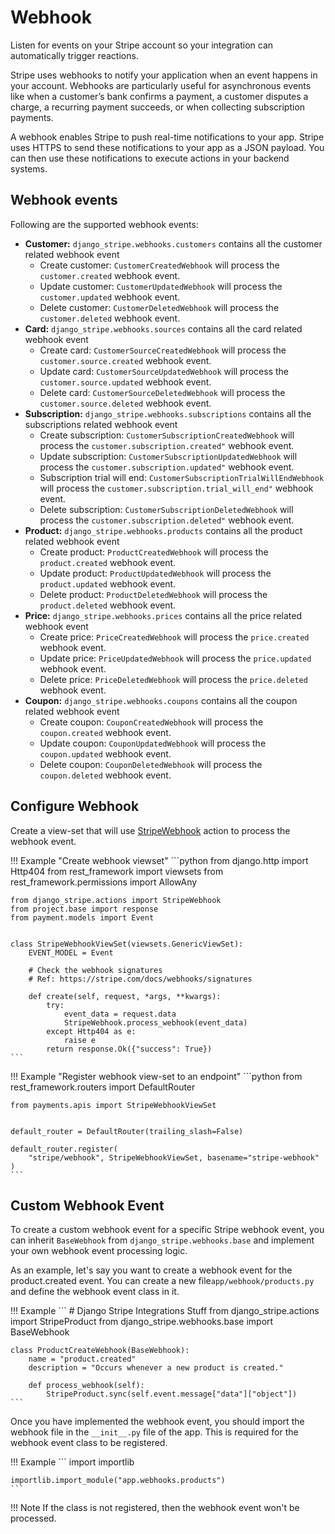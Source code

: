 # Webhook

Listen for events on your Stripe account so your integration can automatically trigger reactions.

Stripe uses webhooks to notify your application when an event happens in your account. Webhooks are particularly useful for asynchronous events like when a customer’s bank confirms a payment, a customer disputes a charge, a recurring payment succeeds, or when collecting subscription payments.

A webhook enables Stripe to push real-time notifications to your app. Stripe uses HTTPS to send these notifications to your app as a JSON payload. You can then use these notifications to execute actions in your backend systems.

## Webhook events

Following are the supported webhook events:

* **Customer:** `django_stripe.webhooks.customers` contains all the customer related webhook event
    * Create customer: `CustomerCreatedWebhook` will process the `customer.created` webhook event.
    * Update customer: `CustomerUpdatedWebhook` will process the `customer.updated` webhook event.
    * Delete customer: `CustomerDeletedWebhook` will process the `customer.deleted` webhook event.
* **Card:** `django_stripe.webhooks.sources` contains all the card related webhook event
    * Create card: `CustomerSourceCreatedWebhook` will process the `customer.source.created` webhook event.
    * Update card: `CustomerSourceUpdatedWebhook` will process the `customer.source.updated` webhook event.
    * Delete card: `CustomerSourceDeletedWebhook` will process the `customer.source.deleted` webhook event.
* **Subscription:** `django_stripe.webhooks.subscriptions` contains all the subscriptions related webhook event
    * Create subscription: `CustomerSubscriptionCreatedWebhook` will process the `customer.subscription.created"` webhook event.
    * Update subscription: `CustomerSubscriptionUpdatedWebhook` will process the `customer.subscription.updated"` webhook event.
    * Subscription trial will end: `CustomerSubscriptionTrialWillEndWebhook` will process the `customer.subscription.trial_will_end"` webhook event.
    * Delete subscription: `CustomerSubscriptionDeletedWebhook` will process the `customer.subscription.deleted"` webhook event.
* **Product:** `django_stripe.webhooks.products` contains all the product related webhook event
    * Create product: `ProductCreatedWebhook` will process the `product.created` webhook event.
    * Update product: `ProductUpdatedWebhook` will process the `product.updated` webhook event.
    * Delete product: `ProductDeletedWebhook` will process the `product.deleted` webhook event.
* **Price:** `django_stripe.webhooks.prices` contains all the price related webhook event
    * Create price: `PriceCreatedWebhook` will process the `price.created` webhook event.
    * Update price: `PriceUpdatedWebhook` will process the `price.updated` webhook event.
    * Delete price: `PriceDeletedWebhook` will process the `price.deleted` webhook event.
* **Coupon:** `django_stripe.webhooks.coupons` contains all the coupon related webhook event
    * Create coupon: `CouponCreatedWebhook` will process the `coupon.created` webhook event.
    * Update coupon: `CouponUpdatedWebhook` will process the `coupon.updated` webhook event.
    * Delete coupon: `CouponDeletedWebhook` will process the `coupon.deleted` webhook event.

## Configure Webhook

Create a view-set that will use [StripeWebhook](/library/actions/webhooks) action to process the webhook event.

!!! Example "Create webhook viewset"
    ```python
    from django.http import Http404
    from rest_framework import viewsets
    from rest_framework.permissions import AllowAny

    from django_stripe.actions import StripeWebhook
    from project.base import response
    from payment.models import Event


    class StripeWebhookViewSet(viewsets.GenericViewSet):
        EVENT_MODEL = Event

        # Check the webhook signatures
        # Ref: https://stripe.com/docs/webhooks/signatures

        def create(self, request, *args, **kwargs):
            try:
                event_data = request.data
                StripeWebhook.process_webhook(event_data)
            except Http404 as e:
                raise e
            return response.Ok({"success": True})
    ```

!!! Example "Register webhook view-set to an endpoint"
    ```python
    from rest_framework.routers import DefaultRouter

    from payments.apis import StripeWebhookViewSet


    default_router = DefaultRouter(trailing_slash=False)

    default_router.register(
        "stripe/webhook", StripeWebhookViewSet, basename="stripe-webhook"
    )
    ```

## Custom Webhook Event

To create a custom webhook event for a specific Stripe webhook event, you can inherit `BaseWebhook` from `django_stripe.webhooks.base` and implement your own webhook event processing logic.

As an example, let's say you want to create a webhook event for the product.created event. You can create a new file`app/webhook/products.py` and define the webhook event class in it.

!!! Example
    ```
    # Django Stripe Integrations Stuff
    from django_stripe.actions import StripeProduct
    from django_stripe.webhooks.base import BaseWebhook


    class ProductCreateWebhook(BaseWebhook):
        name = "product.created"
        description = "Occurs whenever a new product is created."

        def process_webhook(self):
            StripeProduct.sync(self.event.message["data"]["object"])
    ```

Once you have implemented the webhook event, you should import the webhook file in the `__init__.py` file of the app. This is required for the webhook event class to be registered.

!!! Example
    ```
    import importlib

    importlib.import_module("app.webhooks.products")
    ```

!!! Note
    If the class is not registered, then the webhook event won't be processed.
